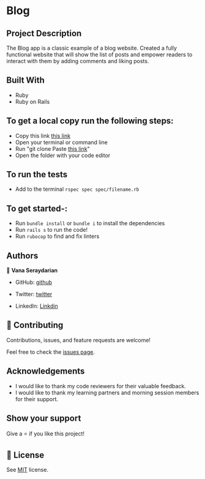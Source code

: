 # Blog

## Project Description

The Blog app is a classic example of a blog website. Created a fully functional website that will show the list of posts and empower readers to interact with them by adding comments and liking posts.


## Built With

- Ruby
- Ruby on Rails


## To get a local copy run the following steps:

- Copy this link [this link](https://github.com/VSeray/Blog.git)
- Open your terminal or command line
- Run "git clone Paste [this link](https://github.com/VSeray/Blog.git)"
- Open the folder with your code editor

## To run the tests
- Add to the terminal `rspec spec spec/filename.rb`

## To get started-:

- Run `bundle install` or `bundle i` to install the dependencies
- Run `rails s` to run the code!
- Run `rubocop` to find and fix linters

## Authors

👤 **Vana Seraydarian**

- GitHub: [github](https://github.com/VSeray)

- Twitter: [twitter](https://twitter.com/home)

- LinkedIn: [Linkdin](https://www.linkedin.com/in/vana-seraydarian-936687191/?lipi=urn%3Ali%3Apage%3Ad_flagship3_feed%3BNyso4dw6Tz6UBL%2Fqkjvtvw%3D%3D)

## 🤝 Contributing

Contributions, issues, and feature requests are welcome!

Feel free to check the [issues page](https://github.com/VSeray/Blog/issues).

## Acknowledgements

- I would like to thank my code reviewers for their valuable feedback.
- I would like to thank my learning partners and morning session members for their support.

## Show your support

Give a ⭐️ if you like this project!

## 📝 License

See [MIT](https://github.com/microverseinc/readme-template/blob/master/MIT.md) license.